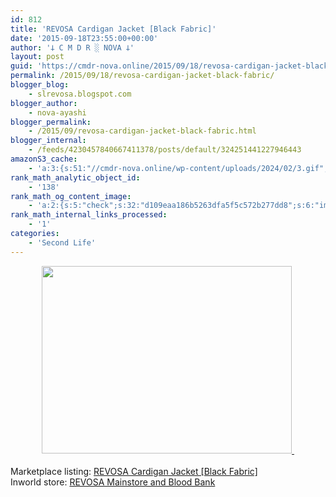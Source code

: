```yaml
---
id: 812
title: 'REVOSA Cardigan Jacket [Black Fabric]'
date: '2015-09-18T23:55:00+00:00'
author: '𐕣 C M D R ░ NOVA 𐕣'
layout: post
guid: 'https://cmdr-nova.online/2015/09/18/revosa-cardigan-jacket-black-fabric/'
permalink: /2015/09/18/revosa-cardigan-jacket-black-fabric/
blogger_blog:
    - slrevosa.blogspot.com
blogger_author:
    - nova-ayashi
blogger_permalink:
    - /2015/09/revosa-cardigan-jacket-black-fabric.html
blogger_internal:
    - /feeds/4230457840667411378/posts/default/324251441227946443
amazonS3_cache:
    - 'a:3:{s:51:"//cmdr-nova.online/wp-content/uploads/2024/02/3.gif";a:1:{s:9:"timestamp";i:1715727032;}s:57:"//cmdr-nova.online/wp-content/uploads/2024/02/NoAi_01.png";a:1:{s:9:"timestamp";i:1721629923;}s:67:"//cmdr-nova.online/wp-content/uploads/2024/02/721ac29ea9cbae00.jpeg";a:1:{s:9:"timestamp";i:1715363347;}}'
rank_math_analytic_object_id:
    - '138'
rank_math_og_content_image:
    - 'a:2:{s:5:"check";s:32:"d109eaa186b5263dfa5f5c572b277dd8";s:6:"images";a:0:{}}'
rank_math_internal_links_processed:
    - '1'
categories:
    - 'Second Life'
---
```


<div style="clear: both; text-align: center;">
<a href="http://2.bp.blogspot.com/-CE9LB2cB7Jw/VfykA_8zIBI/AAAAAAAAAJE/3i0HDTYPe2A/s1600/RCJA.png" style="margin-left: 1em; margin-right: 1em;"><img border="0" height="300" src="http://2.bp.blogspot.com/-CE9LB2cB7Jw/VfykA_8zIBI/AAAAAAAAAJE/3i0HDTYPe2A/s400/RCJA.png" width="400" />&nbsp;</a></div>
<div style="clear: both; text-align: left;">
<br /></div>
Marketplace listing: <a href="https://marketplace.secondlife.com/p/REVOSA-Cardigan-Jacket-Black-Fabric/7759757" target="_blank" rel="noopener">REVOSA Cardigan Jacket [Black Fabric]</a><br />
Inworld store: <a href="http://maps.secondlife.com/secondlife/Pisces/175/243/27" target="_blank" rel="noopener">REVOSA Mainstore and Blood Bank</a>